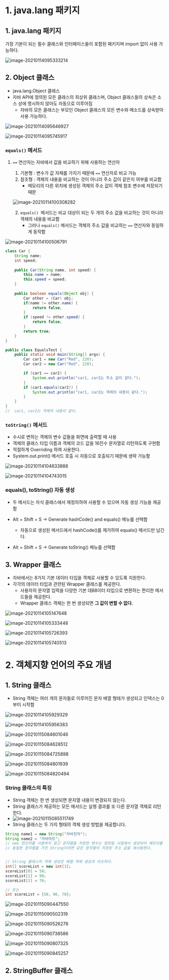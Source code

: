 # 1. java.lang 패키지

## 1. java.lang 패키지

가장 기본이 되는 필수 클래스와 인터페이스들이 포함된 패키지며 import 없이 사용 가능하다.

![image-20210114095333214](C:\Users\j828h\Desktop\TIL\Java_basic\images\image-20210114095333214.png)

## 2. Object 클래스

- java.lang.Object 클래스
- 자바 API에 정의된 모든 클래스의 최상위 클래스며, Object 클래스들의 상속은 소스 상에 명시하지 않아도 자동으로 이루어짐
  - 자바의 모든 클래스는 부모인 Object 클래스의 모든 변수와 메소드를 상속받아 사용 가능하다.

![image-20210114095646927](C:\Users\j828h\Desktop\TIL\Java_basic\images\image-20210114095646927.png)

![image-20210114095745917](C:\Users\j828h\Desktop\TIL\Java_basic\images\image-20210114095745917.png)

### `equals()` 메서드

1. `==` 연산자는 자바에서 값을 비교하기 위해 사용하는 연산자

   1. 기본형 : 변수가 값 자체를 가지기 때문에 `==` 연산자로 비교 가능
   2. 참조형 : 객체의 내용을 비교하는 것이 아니라 주소 값이 같은지 여부를 비교함
      - 메모리의 다른 위치에 생성된 객체의 주소 값이 객체 참조 변수에 저장되기 때문

   ![image-20210114100308282](C:\Users\j828h\Desktop\TIL\Java_basic\images\image-20210114100308282.png)

   2. `equals() `메서드는 비교 대상이 되는 두 개의 주소 값을 비교하는 것이 아니라 객체의 내용을 비교함
      - 그러나 `equals()` 메서드는 객체의 주소 값을 비교하는 `==` 연산자와 동일하게 동작함

![image-20210114100506791](C:\Users\j828h\Desktop\TIL\Java_basic\images\image-20210114100506791.png)

```java
class Car {
	String name;
	int speed;
	
	public Car(String name, int speed) {
		this.name = name;
		this.speed = speed;
	}
	
	public boolean equals(Object obj) {
		Car other = (Car) obj;
		if(name != other.name) {
			return false;
		}
		if (speed != other.speed) {
			return false;
		}
		return true;
	} 
}

public class EqualsTest {
	public static void main(String[] args) {
		Car car1 = new Car("Red", 220);
		Car car2 = new Car("Red", 220);

		if (car1 == car2) {
			System.out.println("car1, car2는 주소 값이 같다.");
		} 
		if (car1.equals(car2)) {
			System.out.println("car1, car2는 객체의 내용이 같다.");
		}
	}
}
//	car1, car2는 객체의 내용이 같다.	
```

### 

### `toString()` 메서드

- 수시로 변하는 객체의 변수 값들을 화면에 출력할 때 사용
- 객체의 클래스 타입 이름과 객체의 코드 값을 16진수 문자열로 리턴하도록 구현함
- 적절하게 Overriding 하여 사용한다.
- System.out.print() 메서드 호출 시 자동으로 호출되기 때문에 생략 가능함

![image-20210114104633888](C:\Users\j828h\Desktop\TIL\Java_basic\images\image-20210114104633888.png)

![image-20210114104743015](C:\Users\j828h\Desktop\TIL\Java_basic\images\image-20210114104743015.png)

### equals(), toString() 자동 생성

- 두 메서드는 자식 클래스에서 재정의하여 사용할 수 있으며 자동 생성 기능을 제공함

- Alt + Shift + S  -> Generate hashCode() and equals() 메뉴를 선택함

  - 자동으로 생성된 메서드에서 hashCode()를 제거하여 equals() 메서드만 남긴다.

- Alt + Shift + S  -> Generate toString() 메뉴를 선택함

  

## 3. Wrapper 클래스

- 자바에서는 8가지 기본 데이터 타입을 객체로 사용할 수 있도록 지원한다.
- 각각의  데이터 타입과 관련된 Wrapper 클래스를 제공한다.
  -  사용자의 문자열 입력을 다양한 기본 데88이터 타입으로 변환하는 편리한 메서드들을 제공한다.
  - Wrapper 클래스 객체는 한 번 생성되면 **그 값이 변할 수 없다.**

![image-20210114105147648](C:\Users\j828h\Desktop\TIL\Java_basic\images\image-20210114105147648.png)

![image-20210114105333448](C:\Users\j828h\Desktop\TIL\Java_basic\images\image-20210114105333448.png)

![image-20210114105726393](C:\Users\j828h\Desktop\TIL\Java_basic\images\image-20210114105726393.png)

![image-20210114105740513](C:\Users\j828h\Desktop\TIL\Java_basic\images\image-20210114105740513.png)

# 2. 객체지향 언어의 주요 개념

## 1. String 클래스

- String 객체는 여러 개의 문자들로 이루어진 문자 배열 형태가 생성되고 인덱스는 0부터 시작함

![image-20210114105929329](C:\Users\j828h\Desktop\TIL\Java_basic\images\image-20210114105929329.png)

![image-20210114105956383](C:\Users\j828h\Desktop\TIL\Java_basic\images\image-20210114105956383.png)

![image-20210115084601046](C:\Users\j828h\Desktop\TIL\Java_basic\images\image-20210115084601046.png)

![image-20210115084628512](C:\Users\j828h\Desktop\TIL\Java_basic\images\image-20210115084628512.png)

![image-20210115084725898](C:\Users\j828h\Desktop\TIL\Java_basic\images\image-20210115084725898.png)

![image-20210115084801939](C:\Users\j828h\Desktop\TIL\Java_basic\images\image-20210115084801939.png)

![image-20210115084820494](C:\Users\j828h\Desktop\TIL\Java_basic\images\image-20210115084820494.png)



### String 클래스의 특징

- String 객체는 한 번 생성되면 문자열 내용이 변경되지 않는다.
- String 클래스가 제공하는 모든 메서드는 실행 결과를 또 다른 문자열 객체로 리턴한다.
- ![image-20210115085511749](C:\Users\j828h\Desktop\TIL\Java_basic\images\image-20210115085511749.png)
- String 클래스는 두 가지 형태의 객체 생성 방법을 제공합니다.

```java
String name1 = new String("자바전자");
String name2 = "자바마트";
// new 연산자를 사용하지 않고 문자열을 저장한 변수는 컴파일 시점에서 생성되어 메모리를 할당받는다.
// 동일한 문자열을 가진 String이라면 같은 문자열이 저장된 주소 값을 재사용한다.


// String 클래스의 객체 생성은 배열 객체 생성과 비슷하다.
int[] scoreList = new int[3];
scoreList[0] = 50;
scoreList[1] = 90;
scoreList[2] = 70;

// 또는
int scoreList = {50, 90, 70};
```

![image-20210115090447550](images/image-20210115090447550.png)

![image-20210115090502319](images/image-20210115090502319.png)

![image-20210115090526276](images/image-20210115090526276.png)

![image-20210115090738586](images/image-20210115090738586.png)

![image-20210115090807325](images/image-20210115090807325.png)

![image-20210115090845257](images/image-20210115090845257.png)

## 2. StringBuffer 클래스